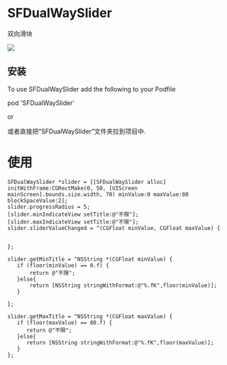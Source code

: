 # SFDualWaySlider



双向滑块


![](https://github.com/yxsufaniOS/SFDualWaySlider/blob/master/图示.png)

## 安装

To use SFDualWaySlider add the following to your Podfile

pod 'SFDualWaySlider'

or 

或者直接把“SFDualWaySlider”文件夹拉到项目中.

# 使用
````
SFDualWaySlider *slider = [[SFDualWaySlider alloc] initWithFrame:CGRectMake(0, 50, [UIScreen mainScreen].bounds.size.width, 70) minValue:0 maxValue:80 blockSpaceValue:2];
slider.progressRadius = 5;
[slider.minIndicateView setTitle:@"不限"];
[slider.maxIndicateView setTitle:@"不限"];
slider.sliderValueChanged = ^(CGFloat minValue, CGFloat maxValue) {


};

slider.getMinTitle = ^NSString *(CGFloat minValue) {
   if (floor(minValue) == 0.f) {
       return @"不限";
   }else{
       return [NSString stringWithFormat:@"%.fK",floor(minValue)];
   }  

};

slider.getMaxTitle = ^NSString *(CGFloat maxValue) {
   if (floor(maxValue) == 80.f) {
      return @"不限";
   }else{
      return [NSString stringWithFormat:@"%.fK",floor(maxValue)];
   }
};

````

